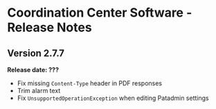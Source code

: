 # Coordination Center Software - Release Notes

## Version 2.7.7

**Release date: ???**

* Fix missing `Content-Type` header in PDF responses
* Trim alarm text
* Fix `UnsupportedOperationException` when editing Patadmin settings
